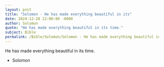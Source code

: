 ```yaml
---
layout: post
title: "Solomon - He has made everything beautiful in its"
date: 2024-12-28 12:00:00 -0000
author: Solomon
quote: "He has made everything beautiful in its time."
subject: Bible
permalink: /Bible/Solomon/Solomon - He has made everything beautiful in its
---
```


He has made everything beautiful in its time.

- Solomon
